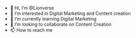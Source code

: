 - 👋 Hi, I’m @Lionverse
- 👀 I’m interested in Digital Marketing and Content creation
- 🌱 I’m currently learning Digital Marketing
- 💞️ I’m looking to collaborate on Content Creation
- 📫 How to reach me 

<!---
Lionverse/Lionverse is a ✨ special ✨ repository because its `README.md` (this file) appears on your GitHub profile.
You can click the Preview link to take a look at your changes.
--->
